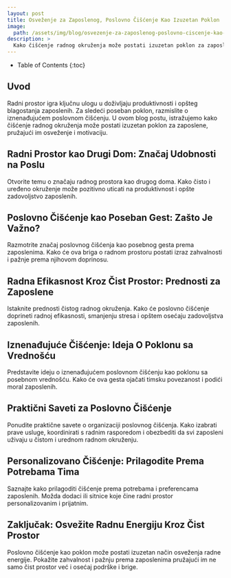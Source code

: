 ```yaml
---
layout: post
title: Osveženje za Zaposlenog, Poslovno Čišćenje Kao Izuzetan Poklon
image: 
  path: /assets/img/blog/osvezenje-za-zaposlenog-poslovno-ciscenje-kao-izuzetan-poklon_dubinsko_pranje_ba.png
description: >
  Kako čišćenje radnog okruženja može postati izuzetan poklon za zaposlene, pružajući im osveženje i motivaciju.
---
```



- Table of Contents
{:toc}


## Uvod

Radni prostor igra ključnu ulogu u doživljaju produktivnosti i opšteg blagostanja zaposlenih. Za sledeći poseban poklon, razmislite o iznenađujućem poslovnom čišćenju. U ovom blog postu, istražujemo kako čišćenje radnog okruženja može postati izuzetan poklon za zaposlene, pružajući im osveženje i motivaciju.


## Radni Prostor kao Drugi Dom: Značaj Udobnosti na Poslu

Otvorite temu o značaju radnog prostora kao drugog doma. Kako čisto i uređeno okruženje može pozitivno uticati na produktivnost i opšte zadovoljstvo zaposlenih.


## Poslovno Čišćenje kao Poseban Gest: Zašto Je Važno?

Razmotrite značaj poslovnog čišćenja kao posebnog gesta prema zaposlenima. Kako će ova briga o radnom prostoru postati izraz zahvalnosti i pažnje prema njihovom doprinosu.


## Radna Efikasnost Kroz Čist Prostor: Prednosti za Zaposlene

Istaknite prednosti čistog radnog okruženja. Kako će poslovno čišćenje doprineti radnoj efikasnosti, smanjenju stresa i opštem osećaju zadovoljstva zaposlenih.


## Iznenađujuće Čišćenje: Ideja O Poklonu sa Vrednošću

Predstavite ideju o iznenađujućem poslovnom čišćenju kao poklonu sa posebnom vrednošću. Kako će ova gesta ojačati timsku povezanost i podići moral zaposlenih.


## Praktični Saveti za Poslovno Čišćenje

Ponudite praktične savete o organizaciji poslovnog čišćenja. Kako izabrati prave usluge, koordinirati s radnim rasporedom i obezbediti da svi zaposleni uživaju u čistom i urednom radnom okruženju.


## Personalizovano Čišćenje: Prilagodite Prema Potrebama Tima

Saznajte kako prilagoditi čišćenje prema potrebama i preferencama zaposlenih. Možda dodaci ili sitnice koje čine radni prostor personalizovanim i prijatnim.


## Zaključak: Osvežite Radnu Energiju Kroz Čist Prostor

Poslovno čišćenje kao poklon može postati izuzetan način osveženja radne energije. Pokažite zahvalnost i pažnju prema zaposlenima pružajući im ne samo čist prostor već i osećaj podrške i brige.